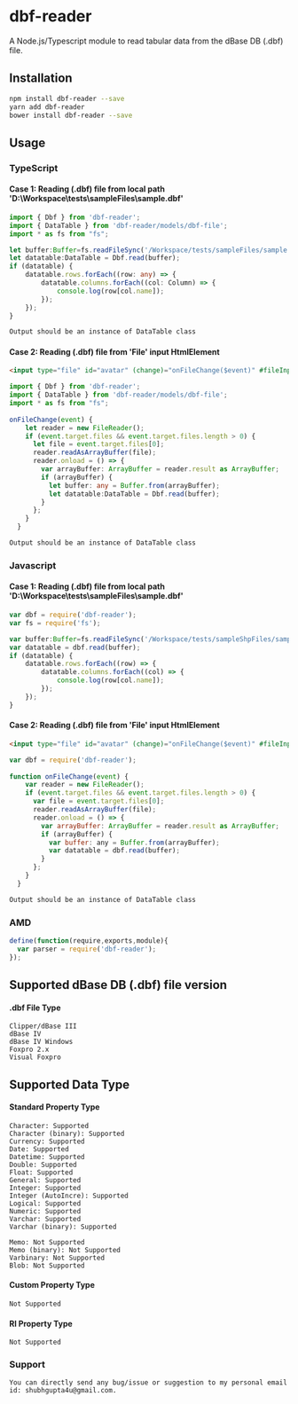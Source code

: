 # dbf-reader
A Node.js/Typescript module to read tabular data from the dBase DB (.dbf) file.
## Installation 
```sh
npm install dbf-reader --save
yarn add dbf-reader
bower install dbf-reader --save
```
## Usage 
### TypeScript
#### Case 1: Reading (.dbf) file from local path 'D:\Workspace\tests\sampleFiles\sample.dbf'
```typescript
import { Dbf } from 'dbf-reader';
import { DataTable } from 'dbf-reader/models/dbf-file';
import * as fs from "fs";

let buffer:Buffer=fs.readFileSync('/Workspace/tests/sampleFiles/sample.dbf')
let datatable:DataTable = Dbf.read(buffer);
if (datatable) {
    datatable.rows.forEach((row: any) => {
        datatable.columns.forEach((col: Column) => {
            console.log(row[col.name]);
        });
    });
}
```
```sh
Output should be an instance of DataTable class
```
#### Case 2: Reading (.dbf) file from 'File' input HtmlElement
```html
<input type="file" id="avatar" (change)="onFileChange($event)" #fileInput>
```
```typescript
import { Dbf } from 'dbf-reader';
import { DataTable } from 'dbf-reader/models/dbf-file';
import * as fs from "fs";
 
onFileChange(event) {
    let reader = new FileReader();
    if (event.target.files && event.target.files.length > 0) {
      let file = event.target.files[0];
      reader.readAsArrayBuffer(file);
      reader.onload = () => {
        var arrayBuffer: ArrayBuffer = reader.result as ArrayBuffer;
        if (arrayBuffer) {
          let buffer: any = Buffer.from(arrayBuffer);
          let datatable:DataTable = Dbf.read(buffer);
        }
      };
    }
  }
```
```sh
Output should be an instance of DataTable class
```
### Javascript
#### Case 1: Reading (.dbf) file from local path 'D:\Workspace\tests\sampleFiles\sample.dbf'
```javascript
var dbf = require('dbf-reader');
var fs = require('fs');

var buffer:Buffer=fs.readFileSync('/Workspace/tests/sampleShpFiles/sample2-line.shp')
var datatable = dbf.read(buffer);
if (datatable) {
    datatable.rows.forEach((row) => {
        datatable.columns.forEach((col) => {
            console.log(row[col.name]);
        });
    });
}
```
#### Case 2: Reading (.dbf) file from 'File' input HtmlElement
```html
<input type="file" id="avatar" (change)="onFileChange($event)" #fileInput>
```
```javascript
var dbf = require('dbf-reader');
 
function onFileChange(event) {
    var reader = new FileReader();
    if (event.target.files && event.target.files.length > 0) {
      var file = event.target.files[0];
      reader.readAsArrayBuffer(file);
      reader.onload = () => {
        var arrayBuffer: ArrayBuffer = reader.result as ArrayBuffer;
        if (arrayBuffer) {
          var buffer: any = Buffer.from(arrayBuffer);
          var datatable = dbf.read(buffer);
        }
      };
    }
  }
```
```sh
Output should be an instance of DataTable class
```
### AMD
```javascript
define(function(require,exports,module){
  var parser = require('dbf-reader');
});
```
## Supported dBase DB (.dbf) file version
#### .dbf File Type
```.dbf File Type
Clipper/dBase III
dBase IV
dBase IV Windows
Foxpro 2.x
Visual Foxpro
```
## Supported Data Type
#### Standard Property Type
```Standard Property Type
Character: Supported
Character (binary): Supported
Currency: Supported
Date: Supported
Datetime: Supported
Double: Supported
Float: Supported
General: Supported
Integer: Supported
Integer (AutoIncre): Supported
Logical: Supported
Numeric: Supported
Varchar: Supported
Varchar (binary): Supported
```
```NOT Standard Property Type
Memo: Not Supported
Memo (binary): Not Supported
Varbinary: Not Supported
Blob: Not Supported
```
#### Custom Property Type
```Custom Property Type
Not Supported
```
#### RI Property Type
```RI Property Type
Not Supported
```
### Support
```Bug or Suggestion Reporting
You can directly send any bug/issue or suggestion to my personal email id: shubhgupta4u@gmail.com.
```